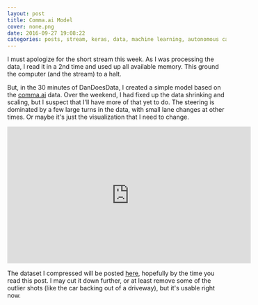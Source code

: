 ```yaml
---
layout: post
title: Comma.ai Model
cover: none.png
date: 2016-09-27 19:08:22 
categories: posts, stream, keras, data, machine learning, autonomous car
---
```


I must apologize for the short stream this week.  As I was processing the data, I read it in a 2nd time and used up all available memory.  This ground the computer (and the stream) to a halt.

But, in the 30 minutes of DanDoesData, I created a simple model based on the [comma.ai](https://github.com/commaai/research) data.  Over the weekend, I had fixed up the data shrinking and scaling, but I suspect that I'll have more of that yet to do.  The steering is dominated by a few large turns in the data, with small lane changes at other times.  Or maybe it's just the visualization that I need to change.

<iframe width="560" height="315" src="https://www.youtube.com/embed/axWmemh6Zx0" frameborder="0"> </iframe>

The dataset I compressed will be posted [here](https://drive.google.com/drive/folders/0B0zbVEese408WjYtWGdJWTF0Rjg), hopefully by the time you read this post.  I may cut it down further, or at least remove some of the outlier shots (like the car backing out of a driveway), but it's usable right now.

